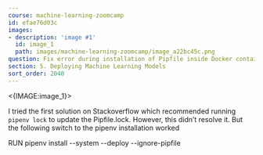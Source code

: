 ```yaml
---
course: machine-learning-zoomcamp
id: efae76d03c
images:
- description: 'image #1'
  id: image_1
  path: images/machine-learning-zoomcamp/image_a22bc45c.png
question: Fix error during installation of Pipfile inside Docker container
section: 5. Deploying Machine Learning Models
sort_order: 2040
---
```


<{IMAGE:image_1}>

I tried the first solution on Stackoverflow which recommended running `pipenv lock` to update the Pipfile.lock. However, this didn’t resolve it. But the following switch to the pipenv installation worked

RUN pipenv install --system --deploy --ignore-pipfile

